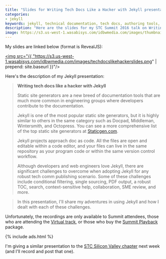 ```yaml
---
title: "Slides for Writing Tech Docs Like a Hacker with Jekyll presentation"
categories:
- jekyll
keywords: jekyll, technical documentation, tech docs, authoring tools, markdown, markdown authoring tools
description: "Here are the slides for my STC Summit 2016 talk on Writing Tech Docs Like a Hacker with Jekyll presentation. In this presentation, I introduce the tech comm conference attendees to Jekyll and how it can be used for authoring technical documentation. I'll try to demo a few of the tasks I describe."
image: https://s3.us-west-1.wasabisys.com/idbwmedia.com/images/thumbnails/techdocslikehackerthumb.png
---
```


My slides are linked below (format is RevealJS):

<a href="https://idratherbewriting.com/files/jekyllwritetechdocslikehackerstc/index.html#/"><img src="{{ "https://s3.us-west-1.wasabisys.com/idbwmedia.com/images/techdocslikehackerslides.png" | prepend: site.baseurl }}"/></a>

Here's the description of my Jekyll presentation:

> **Writing tech docs like a hacker with Jekyll**
>
>Static site generators are a new breed of documentation tools that are much more common in engineering groups where developers contribute to the documentation.
>
>Jekyll is one of the most popular static site generators, but it is highly similar to others in the same category such as Docpad, Middleman, Wintersmith, and Octopress. You can see a more comprehensive list of the top static site generators at [Staticgen.com](http://www.staticgen.com).
>
>Jekyll projects approach doc as code. All the files are open and editable within a code editor, and your files can live in the same repository as your program code or within the same version control workflow.
>
>Although developers and web engineers love Jekyll, there are significant challenges to overcome when adopting Jekyll for any robust tech comm publishing scenario. Some of these challenges include conditional filtering, single sourcing, PDF output, a robust TOC, search, context-sensitive help, collaboration, SME review, and more.

>In this presentation, I'll share my adventures in using Jekyll and how I dealt with each of these challenges.

Unfortunately, the recordings are only available to Summit attendees, those who are attending the [Virtual track](http://summit.stc.org/virtual-track/), or those who buy the [Summit Playback](http://www.stc.org/education/technical-communications-summit/summit-playback) package.

{% include ads.html %}

I'm giving a similar presentation to the [STC Silicon Valley chapter](http://www.stc-siliconvalley.org/2016/05/02/may-23-2016-writing-tech-docs-like-a-hacker-with-jekyll/) next week (and I'll record and post that one).
